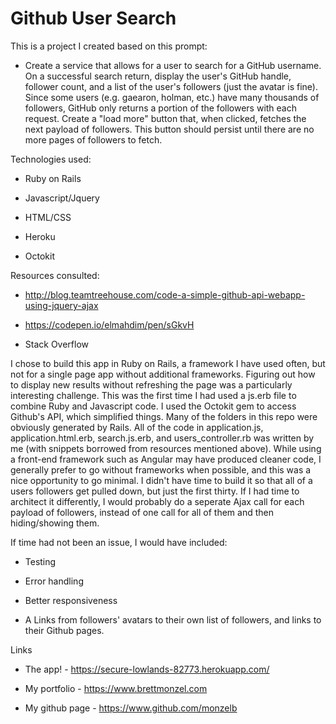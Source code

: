 # Github User Search

This is a project I created based on this prompt: 

* Create a service that allows for a user to search for a GitHub username. On a successful search return, display the user's GitHub handle, follower count, and a list of the user's followers (just the avatar is fine). Since some users (e.g. gaearon, holman, etc.) have many thousands of followers, GitHub only returns a portion of the followers with each request. Create a "load more" button that, when clicked, fetches the next payload of followers. This button should persist until there are no more pages of followers to fetch.

Technologies used:

* Ruby on Rails

* Javascript/Jquery

* HTML/CSS

* Heroku

* Octokit

Resources consulted:

* http://blog.teamtreehouse.com/code-a-simple-github-api-webapp-using-jquery-ajax

* https://codepen.io/elmahdim/pen/sGkvH

* Stack Overflow

I chose to build this app in Ruby on Rails, a framework I have used often, but not for a single page app without additional frameworks. Figuring out how to display new results without refreshing the page was a particularly interesting challenge. This was the first time I had used a js.erb file to combine Ruby and Javascript code. I used the Octokit gem to access Github's API, which simplified things. Many of the folders in this repo were obviously generated by Rails. All of the code in application.js, application.html.erb, search.js.erb, and users_controller.rb was written by me (with snippets borrowed from resources mentioned above).  While using a front-end framework such as Angular may have produced cleaner code, I generally prefer to go without frameworks when possible, and this was a nice opportunity to go minimal. I didn't have time to build it so that all of a users followers get pulled down, but just the first thirty. If I had time to architect it differently, I would probably do a seperate Ajax call for each payload of followers, instead of one call for all of them and then hiding/showing them. 

If time had not been an issue, I would have included:

* Testing 

* Error handling

* Better responsiveness

* A Links from followers' avatars to their own list of followers, and links to their Github pages.

Links

* The app! - https://secure-lowlands-82773.herokuapp.com/

* My portfolio - https://www.brettmonzel.com

* My github page - https://www.github.com/monzelb

